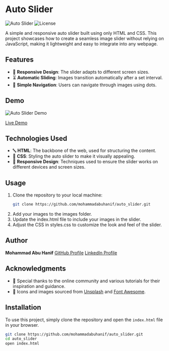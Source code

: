 # Auto Slider

![Auto Slider](https://img.shields.io/badge/version-1.0.0-brightgreen.svg) ![License](https://img.shields.io/badge/license-MIT-blue.svg)

A simple and responsive auto slider built using only HTML and CSS. This project showcases how to create a seamless image slider without relying on JavaScript, making it lightweight and easy to integrate into any webpage.

## Features

- 📱 **Responsive Design**: The slider adapts to different screen sizes.
- ⏳ **Automatic Sliding**: Images transition automatically after a set interval.
- 🔄 **Simple Navigation**: Users can navigate through images using dots.

## Demo

![Auto Slider Demo](https://s1.gifyu.com/images/SAgqX.gif)

[Live Demo](https://mohammadabuhanif.github.io/auto_slider/)

## Technologies Used

- 🔤 **HTML**: The backbone of the web, used for structuring the content.
- 🎨 **CSS**: Styling the auto slider to make it visually appealing.
- 📱 **Responsive Design**: Techniques used to ensure the slider works on different devices and screen sizes.

## Usage

1. Clone the repository to your local machine:
   ```bash
   git clone https://github.com/mohammadabuhanif/auto_slider.git
   ```
2. Add your images to the images folder.
3. Update the index.html file to include your images in the slider.
4. Adjust the CSS in styles.css to customize the look and feel of the slider.

## Author

**Mohammad Abu Hanif**
[GitHub Profile](https://github.com/mohammadabuhanif)
[LinkedIn Profile](https://www.linkedin.com/in/md-abu-hanif-12a38925b/)

## Acknowledgments

- 🌟 Special thanks to the online community and various tutorials for their inspiration and guidance.
- 📸 Icons and images sourced from [Unsplash](https://unsplash.com) and [Font Awesome](https://fontawesome.com).

## Installation

To use this project, simply clone the repository and open the `index.html` file in your browser.

```bash
git clone https://github.com/mohammadabuhanif/auto_slider.git
cd auto_slider
open index.html
```

